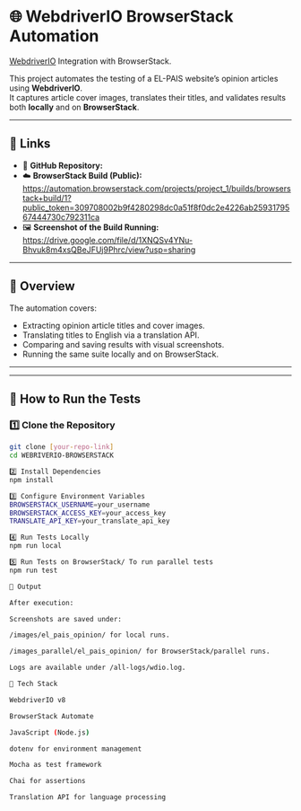 # 🌐 WebdriverIO BrowserStack Automation
[WebdriverIO](http://webdriver.io/) Integration with BrowserStack.

This project automates the testing of a EL-PAIS website’s opinion articles using **WebdriverIO**.  
It captures article cover images, translates their titles, and validates results both **locally** and on **BrowserStack**.

---

## 🔗 Links

- 🧩 **GitHub Repository:**   
- ☁️ **BrowserStack Build (Public):** https://automation.browserstack.com/projects/project_1/builds/browserstack+build/1?public_token=309708002b9f4280298dc0a51f8f0dc2e4226ab2593179567444730c792311ca 
- 🖼️ **Screenshot of the Build Running:** https://drive.google.com/file/d/1XNQSv4YNu-Bhvuk8m4xsQBeJFUj9Phrc/view?usp=sharing

---

## 🧠 Overview

The automation covers:
- Extracting opinion article titles and cover images.
- Translating titles to English via a translation API.
- Comparing and saving results with visual screenshots.
- Running the same suite locally and on BrowserStack.

---

---

## 🚀 How to Run the Tests

### 1️⃣ Clone the Repository
```bash
git clone [your-repo-link]
cd WEBRIVERIO-BROWSERSTACK

2️⃣ Install Dependencies
npm install

3️⃣ Configure Environment Variables
BROWSERSTACK_USERNAME=your_username
BROWSERSTACK_ACCESS_KEY=your_access_key
TRANSLATE_API_KEY=your_translate_api_key

4️⃣ Run Tests Locally
npm run local

5️⃣ Run Tests on BrowserStack/ To run parallel tests
npm run test

🧪 Output

After execution:

Screenshots are saved under:

/images/el_pais_opinion/ for local runs.

/images_parallel/el_pais_opinion/ for BrowserStack/parallel runs.

Logs are available under /all-logs/wdio.log.

🧰 Tech Stack

WebdriverIO v8

BrowserStack Automate

JavaScript (Node.js)

dotenv for environment management

Mocha as test framework

Chai for assertions

Translation API for language processing